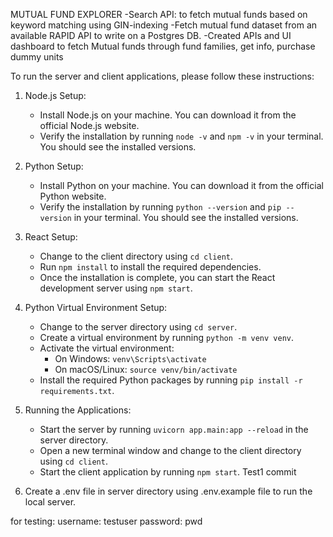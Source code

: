 
MUTUAL FUND EXPLORER
-Search API: to fetch mutual funds based on keyword matching using GIN-indexing
-Fetch mutual fund dataset from an available RAPID API to write on a Postgres DB.
-Created APIs and UI dashboard to fetch Mutual funds through fund families, get info, purchase dummy units


To run the server and client applications, please follow these instructions:

1. Node.js Setup:
    - Install Node.js on your machine. You can download it from the official Node.js website.
    - Verify the installation by running `node -v` and `npm -v` in your terminal. You should see the installed versions.

2. Python Setup:
    - Install Python on your machine. You can download it from the official Python website.
    - Verify the installation by running `python --version` and `pip --version` in your terminal. You should see the installed versions.

3. React Setup:
    - Change to the client directory using `cd client`.
    - Run `npm install` to install the required dependencies.
    - Once the installation is complete, you can start the React development server using `npm start`.

4. Python Virtual Environment Setup:
    - Change to the server directory using `cd server`.
    - Create a virtual environment by running `python -m venv venv`.
    - Activate the virtual environment:
      - On Windows: `venv\Scripts\activate`
      - On macOS/Linux: `source venv/bin/activate`
    - Install the required Python packages by running `pip install -r requirements.txt`.

5. Running the Applications:
    - Start the server by running `uvicorn app.main:app --reload` in the server directory.
    - Open a new terminal window and change to the client directory using `cd client`.
    - Start the client application by running `npm start`.
Test1 commit
6. Create a .env file in server directory using .env.example file to run the local server.

for testing:
username: testuser
password: pwd


